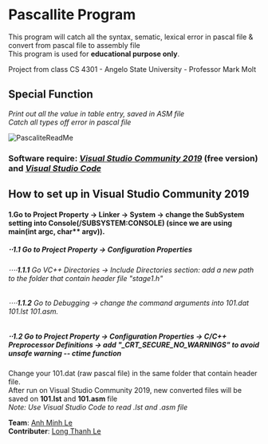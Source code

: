 # Pascallite Program
This program will catch all the syntax, sematic, lexical error in pascal file & convert from pascal file to assembly file\
This program is used for **educational purpose only**.

Project from class CS 4301 - Angelo State University - Professor Mark Molt

## **Special Function**
*Print out all the value in table entry, saved in ASM file*\
*Catch all types off error in pascal file*


![PascaliteReadMe](https://user-images.githubusercontent.com/37564253/99896231-44518400-2c54-11eb-9e39-f842c7ab1c97.gif)




### **Software require**: *[Visual Studio Community 2019](https://visualstudio.microsoft.com/vs/community/)* (free version) and *[Visual Studio Code](https://code.visualstudio.com/download)*

## **How to set up in Visual Studio Community 2019**

#### **1**.Go to Project Property -> Linker -> System -> change the SubSystem setting into Console(/SUBSYSTEM:CONSOLE) (since we are using main(int argc, char** argv)).
##### ⋅⋅**1.1** Go to Project Property -> Configuration Properties 
###### ⋅⋅⋅⋅**1.1.1** Go VC++ Directories -> Include Directories section: add a new path to the folder that contain header file *"stage1.h"*
###### ⋅⋅⋅⋅**1.1.2** Go to Debugging -> change the command arguments into 101.dat 101.lst 101.asm.
##### ⋅⋅**1.2** Go to Project Property -> Configuration Properties -> C/C++ Preprocessor Definitions -> add "_CRT_SECURE_NO_WARNINGS" to avoid unsafe warning -- ctime function
Change your 101.dat (raw pascal file) in the same folder that contain header file.\
After run on Visual Studio Community 2019, new converted files will be saved on **101.lst** and **101.asm** file \
*Note: Use Visual Studio Code to read .lst and .asm file*

**Team**: [Anh Minh Le](https://www.linkedin.com/in/minh-anh-le-20b85419a/)\
**Contributer**: [Long Thanh Le](https://www.facebook.com/coldlwownwg/)
